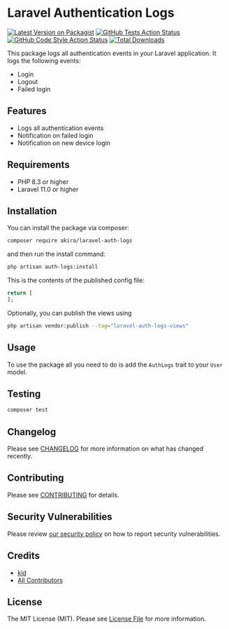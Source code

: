 # Laravel Authentication Logs

[![Latest Version on Packagist](https://img.shields.io/packagist/v/kidiatoliny/laravel-auth-logs.svg?style=flat-square)](https://packagist.org/packages/kidiatoliny/laravel-auth-logs)
[![GitHub Tests Action Status](https://img.shields.io/github/actions/workflow/status/kidiatoliny/laravel-auth-logs/run-tests.yml?branch=main&label=tests&style=flat-square)](https://github.com/kidiatoliny/laravel-auth-logs/actions?query=workflow%3Arun-tests+branch%3Amain)
[![GitHub Code Style Action Status](https://img.shields.io/github/actions/workflow/status/kidiatoliny/laravel-auth-logs/fix-php-code-style-issues.yml?branch=main&label=code%20style&style=flat-square)](https://github.com/kidiatoliny/laravel-auth-logs/actions?query=workflow%3A"Fix+PHP+code+style+issues"+branch%3Amain)
[![Total Downloads](https://img.shields.io/packagist/dt/kidiatoliny/laravel-auth-logs.svg?style=flat-square)](https://packagist.org/packages/kidiatoliny/laravel-auth-logs)

This package logs all authentication events in your Laravel application. It logs the following events:

- Login
- Logout
- Failed login

## Features
 - Logs all authentication events
 - Notification on failed login
 - Notification on new device login

## Requirements

- PHP 8.3 or higher
- Laravel 11.0 or higher

## Installation
You can install the package via composer:

```bash
composer require akira/laravel-auth-logs
```

and then run the install command:

```bash
php artisan auth-logs:install
```

This is the contents of the published config file:

```php
return [
];
```

Optionally, you can publish the views using

```bash
php artisan vendor:publish --tag="laravel-auth-logs-views"
```

## Usage

To use the package all you need to do is add the `AuthLogs` trait to your `User` model.

## Testing

```bash
composer test
```

## Changelog

Please see [CHANGELOG](CHANGELOG.md) for more information on what has changed recently.

## Contributing

Please see [CONTRIBUTING](CONTRIBUTING.md) for details.

## Security Vulnerabilities

Please review [our security policy](../../security/policy) on how to report security vulnerabilities.

## Credits

- [kid](https://github.com/akira-io)
- [All Contributors](../../contributors)

## License

The MIT License (MIT). Please see [License File](LICENSE.md) for more information.
